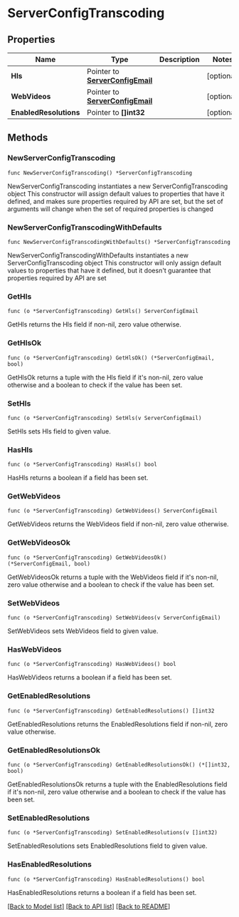 # ServerConfigTranscoding

## Properties

Name | Type | Description | Notes
------------ | ------------- | ------------- | -------------
**Hls** | Pointer to [**ServerConfigEmail**](ServerConfigEmail.md) |  | [optional] 
**WebVideos** | Pointer to [**ServerConfigEmail**](ServerConfigEmail.md) |  | [optional] 
**EnabledResolutions** | Pointer to **[]int32** |  | [optional] 

## Methods

### NewServerConfigTranscoding

`func NewServerConfigTranscoding() *ServerConfigTranscoding`

NewServerConfigTranscoding instantiates a new ServerConfigTranscoding object
This constructor will assign default values to properties that have it defined,
and makes sure properties required by API are set, but the set of arguments
will change when the set of required properties is changed

### NewServerConfigTranscodingWithDefaults

`func NewServerConfigTranscodingWithDefaults() *ServerConfigTranscoding`

NewServerConfigTranscodingWithDefaults instantiates a new ServerConfigTranscoding object
This constructor will only assign default values to properties that have it defined,
but it doesn't guarantee that properties required by API are set

### GetHls

`func (o *ServerConfigTranscoding) GetHls() ServerConfigEmail`

GetHls returns the Hls field if non-nil, zero value otherwise.

### GetHlsOk

`func (o *ServerConfigTranscoding) GetHlsOk() (*ServerConfigEmail, bool)`

GetHlsOk returns a tuple with the Hls field if it's non-nil, zero value otherwise
and a boolean to check if the value has been set.

### SetHls

`func (o *ServerConfigTranscoding) SetHls(v ServerConfigEmail)`

SetHls sets Hls field to given value.

### HasHls

`func (o *ServerConfigTranscoding) HasHls() bool`

HasHls returns a boolean if a field has been set.

### GetWebVideos

`func (o *ServerConfigTranscoding) GetWebVideos() ServerConfigEmail`

GetWebVideos returns the WebVideos field if non-nil, zero value otherwise.

### GetWebVideosOk

`func (o *ServerConfigTranscoding) GetWebVideosOk() (*ServerConfigEmail, bool)`

GetWebVideosOk returns a tuple with the WebVideos field if it's non-nil, zero value otherwise
and a boolean to check if the value has been set.

### SetWebVideos

`func (o *ServerConfigTranscoding) SetWebVideos(v ServerConfigEmail)`

SetWebVideos sets WebVideos field to given value.

### HasWebVideos

`func (o *ServerConfigTranscoding) HasWebVideos() bool`

HasWebVideos returns a boolean if a field has been set.

### GetEnabledResolutions

`func (o *ServerConfigTranscoding) GetEnabledResolutions() []int32`

GetEnabledResolutions returns the EnabledResolutions field if non-nil, zero value otherwise.

### GetEnabledResolutionsOk

`func (o *ServerConfigTranscoding) GetEnabledResolutionsOk() (*[]int32, bool)`

GetEnabledResolutionsOk returns a tuple with the EnabledResolutions field if it's non-nil, zero value otherwise
and a boolean to check if the value has been set.

### SetEnabledResolutions

`func (o *ServerConfigTranscoding) SetEnabledResolutions(v []int32)`

SetEnabledResolutions sets EnabledResolutions field to given value.

### HasEnabledResolutions

`func (o *ServerConfigTranscoding) HasEnabledResolutions() bool`

HasEnabledResolutions returns a boolean if a field has been set.


[[Back to Model list]](../README.md#documentation-for-models) [[Back to API list]](../README.md#documentation-for-api-endpoints) [[Back to README]](../README.md)



